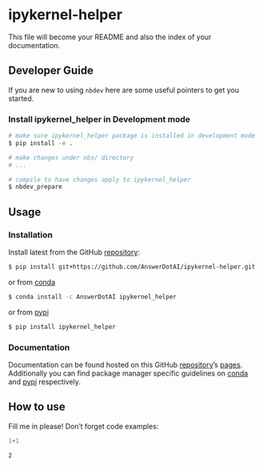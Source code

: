 # ipykernel-helper


<!-- WARNING: THIS FILE WAS AUTOGENERATED! DO NOT EDIT! -->

This file will become your README and also the index of your
documentation.

## Developer Guide

If you are new to using `nbdev` here are some useful pointers to get you
started.

### Install ipykernel_helper in Development mode

``` sh
# make sure ipykernel_helper package is installed in development mode
$ pip install -e .

# make changes under nbs/ directory
# ...

# compile to have changes apply to ipykernel_helper
$ nbdev_prepare
```

## Usage

### Installation

Install latest from the GitHub
[repository](https://github.com/AnswerDotAI/ipykernel-helper):

``` sh
$ pip install git+https://github.com/AnswerDotAI/ipykernel-helper.git
```

or from [conda](https://anaconda.org/AnswerDotAI/ipykernel-helper)

``` sh
$ conda install -c AnswerDotAI ipykernel_helper
```

or from [pypi](https://pypi.org/project/ipykernel-helper/)

``` sh
$ pip install ipykernel_helper
```

### Documentation

Documentation can be found hosted on this GitHub
[repository](https://github.com/AnswerDotAI/ipykernel-helper)’s
[pages](https://AnswerDotAI.github.io/ipykernel-helper/). Additionally
you can find package manager specific guidelines on
[conda](https://anaconda.org/AnswerDotAI/ipykernel-helper) and
[pypi](https://pypi.org/project/ipykernel-helper/) respectively.

## How to use

Fill me in please! Don’t forget code examples:

``` python
1+1
```

    2
